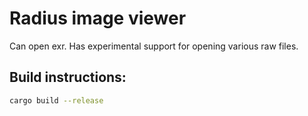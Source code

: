 # Radius image viewer
Can open exr. Has experimental support for opening various raw files.

## Build instructions:

```bash
cargo build --release
```

